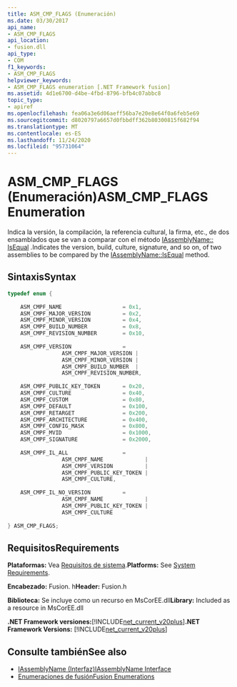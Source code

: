 ```yaml
---
title: ASM_CMP_FLAGS (Enumeración)
ms.date: 03/30/2017
api_name:
- ASM_CMP_FLAGS
api_location:
- fusion.dll
api_type:
- COM
f1_keywords:
- ASM_CMP_FLAGS
helpviewer_keywords:
- ASM_CMP_FLAGS enumeration [.NET Framework fusion]
ms.assetid: 4d1e6700-d4be-4fbd-8796-bfb4c07abbc8
topic_type:
- apiref
ms.openlocfilehash: fea06a3e6d06aeff56ba7e20e8e64f0a6feb5e69
ms.sourcegitcommit: d8020797a6657d0fbbdff362b80300815f682f94
ms.translationtype: MT
ms.contentlocale: es-ES
ms.lasthandoff: 11/24/2020
ms.locfileid: "95731064"
---
```

# <a name="asm_cmp_flags-enumeration"></a><span data-ttu-id="a80d8-102">ASM_CMP_FLAGS (Enumeración)</span><span class="sxs-lookup"><span data-stu-id="a80d8-102">ASM_CMP_FLAGS Enumeration</span></span>

<span data-ttu-id="a80d8-103">Indica la versión, la compilación, la referencia cultural, la firma, etc., de dos ensamblados que se van a comparar con el método [IAssemblyName:: IsEqual](iassemblyname-isequal-method.md) .</span><span class="sxs-lookup"><span data-stu-id="a80d8-103">Indicates the version, build, culture, signature, and so on, of two assemblies to be compared by the [IAssemblyName::IsEqual](iassemblyname-isequal-method.md) method.</span></span>  
  
## <a name="syntax"></a><span data-ttu-id="a80d8-104">Sintaxis</span><span class="sxs-lookup"><span data-stu-id="a80d8-104">Syntax</span></span>  
  
```cpp  
typedef enum {  
  
    ASM_CMPF_NAME                   = 0x1,  
    ASM_CMPF_MAJOR_VERSION          = 0x2,  
    ASM_CMPF_MINOR_VERSION          = 0x4,  
    ASM_CMPF_BUILD_NUMBER           = 0x8,  
    ASM_CMPF_REVISION_NUMBER        = 0x10,  
  
    ASM_CMPF_VERSION                =
                 ASM_CMPF_MAJOR_VERSION |
                 ASM_CMPF_MINOR_VERSION |
                 ASM_CMPF_BUILD_NUMBER  |
                 ASM_CMPF_REVISION_NUMBER,  
  
    ASM_CMPF_PUBLIC_KEY_TOKEN       = 0x20,  
    ASM_CMPF_CULTURE                = 0x40,  
    ASM_CMPF_CUSTOM                 = 0x80,  
    ASM_CMPF_DEFAULT                = 0x100,  
    ASM_CMPF_RETARGET               = 0x200,  
    ASM_CMPF_ARCHITECTURE           = 0x400,  
    ASM_CMPF_CONFIG_MASK            = 0x800,  
    ASM_CMPF_MVID                   = 0x1000,  
    ASM_CMPF_SIGNATURE              = 0x2000,  
  
    ASM_CMPF_IL_ALL                 =
                 ASM_CMPF_NAME             |
                 ASM_CMPF_VERSION          |
                 ASM_CMPF_PUBLIC_KEY_TOKEN |
                 ASM_CMPF_CULTURE,  
  
    ASM_CMPF_IL_NO_VERSION          =
                 ASM_CMPF_NAME             |
                 ASM_CMPF_PUBLIC_KEY_TOKEN |
                 ASM_CMPF_CULTURE  
  
} ASM_CMP_FLAGS;  
```  
  
## <a name="requirements"></a><span data-ttu-id="a80d8-105">Requisitos</span><span class="sxs-lookup"><span data-stu-id="a80d8-105">Requirements</span></span>  

 <span data-ttu-id="a80d8-106">**Plataformas:** Vea [Requisitos de sistema](../../get-started/system-requirements.md).</span><span class="sxs-lookup"><span data-stu-id="a80d8-106">**Platforms:** See [System Requirements](../../get-started/system-requirements.md).</span></span>  
  
 <span data-ttu-id="a80d8-107">**Encabezado:** Fusion. h</span><span class="sxs-lookup"><span data-stu-id="a80d8-107">**Header:** Fusion.h</span></span>  
  
 <span data-ttu-id="a80d8-108">**Biblioteca:** Se incluye como un recurso en MsCorEE.dll</span><span class="sxs-lookup"><span data-stu-id="a80d8-108">**Library:** Included as a resource in MsCorEE.dll</span></span>  
  
 <span data-ttu-id="a80d8-109">**.NET Framework versiones:**[!INCLUDE[net_current_v20plus](../../../../includes/net-current-v20plus-md.md)]</span><span class="sxs-lookup"><span data-stu-id="a80d8-109">**.NET Framework Versions:** [!INCLUDE[net_current_v20plus](../../../../includes/net-current-v20plus-md.md)]</span></span>  
  
## <a name="see-also"></a><span data-ttu-id="a80d8-110">Consulte también</span><span class="sxs-lookup"><span data-stu-id="a80d8-110">See also</span></span>

- [<span data-ttu-id="a80d8-111">IAssemblyName (Interfaz)</span><span class="sxs-lookup"><span data-stu-id="a80d8-111">IAssemblyName Interface</span></span>](iassemblyname-interface.md)
- [<span data-ttu-id="a80d8-112">Enumeraciones de fusión</span><span class="sxs-lookup"><span data-stu-id="a80d8-112">Fusion Enumerations</span></span>](fusion-enumerations.md)
